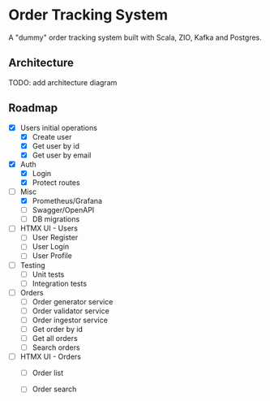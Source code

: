 # Order Tracking System

A "dummy" order tracking system built with Scala, ZIO, Kafka and Postgres.

## Architecture

TODO: add architecture diagram

## Roadmap

- [x] Users initial operations
  - [x] Create user
  - [x] Get user by id
  - [x] Get user by email
- [x] Auth
  - [x] Login
  - [x] Protect routes
- [ ] Misc
  - [x] Prometheus/Grafana
  - [ ] Swagger/OpenAPI
  - [ ] DB migrations
- [ ] HTMX UI - Users
  - [ ] User Register
  - [ ] User Login
  - [ ] User Profile
- [ ] Testing
  - [ ] Unit tests
  - [ ] Integration tests
- [ ] Orders
  - [ ] Order generator service
  - [ ] Order validator service
  - [ ] Order ingestor service
  - [ ] Get order by id
  - [ ] Get all orders
  - [ ] Search orders
- [ ] HTMX UI - Orders
  - [ ] Order list
  - [ ] Order search


